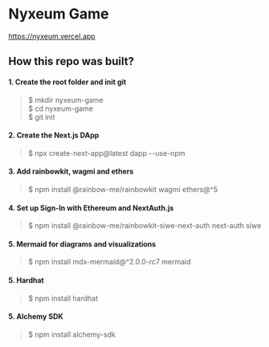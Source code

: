 # Nyxeum Game
https://nyxeum.vercel.app

## How this repo was built?

#### 1. Create the root folder and init git

>$ mkdir nyxeum-game \
>$ cd nyxeum-game \
>$ git init

#### 2. Create the Next.js DApp

>$ npx create-next-app@latest dapp --use-npm

#### 3. Add rainbowkit, wagmi and ethers

>$ npm install @rainbow-me/rainbowkit wagmi ethers@^5

#### 4. Set up Sign-In with Ethereum and NextAuth.js 

>$ npm install @rainbow-me/rainbowkit-siwe-next-auth next-auth siwe

#### 5. Mermaid for diagrams and visualizations

>$ npm install mdx-mermaid@^2.0.0-rc7 mermaid

#### 5. Hardhat

>$ npm install hardhat

#### 5. Alchemy SDK

>$ npm install alchemy-sdk

